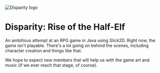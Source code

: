 ![Disparity logo](http://i.imgur.com/tXRo9E7.png)

Disparity: Rise of the Half-Elf
===============================

An ambitious attempt at an RPG game in Java using Slick2D. Right now, the game isn't playable. There's a lot going on behind the scenes, including character creation and things like that.

We hope to expect new members that will help us with the game art and music (if we ever reach that stage, of course).

